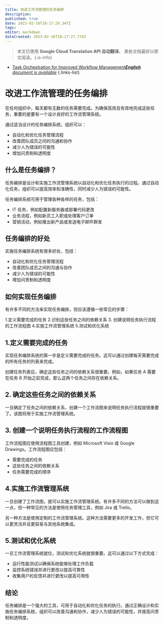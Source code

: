 ```yaml
---
title: 改进工作流管理的任务编排
description: 
published: true
date: 2023-02-16T10:17:29.347Z
tags: 
editor: markdown
dateCreated: 2023-02-16T10:17:27.774Z
---
```


> 本文已使用 **Google Cloud Translation API 自动翻译**。
某些文档最好以原文阅读。{.is-info}



- [Task Orchestration for Improved Workflow Management***English** document is available*](/en/Knowledge-base/Backend/task-orchestration-for-improved-workflow-management)
{.links-list}


# 改进工作流管理的任务编排

在任何组织中，每天都有无数的任务需要完成。为确保高效且有效地完成这些任务，重要的是要有一个设计良好的工作流管理系统。

通过适当设计的任务编排系统，组织可以：

- 自动化和优化任务管理流程
- 改善团队成员之间的沟通和协作
- 减少人为错误的可能性
- 增加问责制和透明度

## 什么是任务编排？

任务编排是设计和实施工作流管理系统以自动化和优化任务执行的过程。通过自动化任务，组织可以提高效率和准确性，同时减少人为错误的可能性。

任务编排系统可用于管理各种各样的任务，包括：

- IT 任务，例如配置新服务器或部署代码更改
- 业务流程，例如新员工入职或处理客户订单
- 营销活动，例如推出新产品或发送电子邮件群发

## 任务编排的好处

实施任务编排系统有很多好处，包括：

- 自动化和优化任务管理流程
- 改善团队成员之间的沟通与协作
- 减少人为错误的可能性
- 增加问责制和透明度

## 如何实现任务编排

有许多不同的方法来实现任务编排，但应该遵循一些常见的步骤：

1.定义需要完成的任务
2.识别这些任务之间的依赖关系
3. 创建说明任务执行流程的工作流程图
4.实施工作流管理系统
5.测试和优化系统

## 1.定义需要完成的任务

实现任务编排系统的第一步是定义需要完成的任务。这可以通过创建每天需要完成的所有任务的列表来完成。

创建任务列表后，确定这些任务之间的依赖关系很重要。例如，如果任务 A 需要在任务 B 开始之前完成，那么这两个任务之间存在依赖关系。

## 2. 确定这些任务之间的依赖关系

一旦确定了任务之间的依赖关系，创建一个工作流图来说明任务执行流程就很重要了。该图将用于实施工作流管理系统。

## 3. 创建一个说明任务执行流程的工作流程图

工作流程图应使用流程图工具创建，例如 Microsoft Visio 或 Google Drawings。工作流程图应包括：

- 需要完成的任务
- 这些任务之间的依赖关系
- 任务需要完成的顺序

## 4.实施工作流管理系统

一旦创建了工作流图，就可以实施工作流管理系统。有许多不同的方法可以做到这一点，但一种常见的方法是使用任务管理工具，例如 Jira 或 Trello。

另一种方法是使用定制的工作流管理系统。这种方法需要更多的开发工作，但它可以更灵活并且更容易与其他系统集成。

## 5.测试和优化系统

一旦工作流管理系统就位，测试和优化系统就很重要。这可以通过以下方式完成：

- 运行性能测试以确保系统能够处理工作负载
- 监控系统错误并进行更改以提高可靠性
- 收集用户的反馈并进行更改以提高可用性

## 结论

任务编排是一个强大的工具，可用于自动化和优化任务的执行。通过正确设计和实施任务编排系统，组织可以改善沟通和协作，减少人为错误的可能性，并提高问责制和透明度。